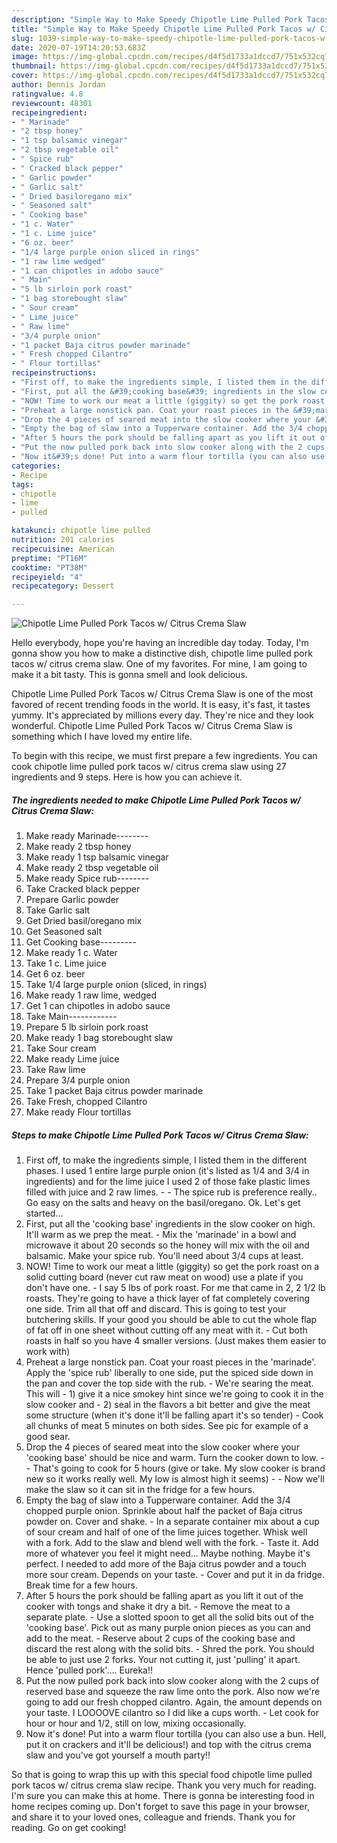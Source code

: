 ```yaml
---
description: "Simple Way to Make Speedy Chipotle Lime Pulled Pork Tacos w/ Citrus Crema Slaw"
title: "Simple Way to Make Speedy Chipotle Lime Pulled Pork Tacos w/ Citrus Crema Slaw"
slug: 1039-simple-way-to-make-speedy-chipotle-lime-pulled-pork-tacos-w-citrus-crema-slaw
date: 2020-07-19T14:20:53.683Z
image: https://img-global.cpcdn.com/recipes/d4f5d1733a1dccd7/751x532cq70/chipotle-lime-pulled-pork-tacos-w-citrus-crema-slaw-recipe-main-photo.jpg
thumbnail: https://img-global.cpcdn.com/recipes/d4f5d1733a1dccd7/751x532cq70/chipotle-lime-pulled-pork-tacos-w-citrus-crema-slaw-recipe-main-photo.jpg
cover: https://img-global.cpcdn.com/recipes/d4f5d1733a1dccd7/751x532cq70/chipotle-lime-pulled-pork-tacos-w-citrus-crema-slaw-recipe-main-photo.jpg
author: Dennis Jordan
ratingvalue: 4.8
reviewcount: 48301
recipeingredient:
- " Marinade"
- "2 tbsp honey"
- "1 tsp balsamic vinegar"
- "2 tbsp vegetable oil"
- " Spice rub"
- " Cracked black pepper"
- " Garlic powder"
- " Garlic salt"
- " Dried basiloregano mix"
- " Seasoned salt"
- " Cooking base"
- "1 c. Water"
- "1 c. Lime juice"
- "6 oz. beer"
- "1/4 large purple onion sliced in rings"
- "1 raw lime wedged"
- "1 can chipotles in adobo sauce"
- " Main"
- "5 lb sirloin pork roast"
- "1 bag storebought slaw"
- " Sour cream"
- " Lime juice"
- " Raw lime"
- "3/4 purple onion"
- "1 packet Baja citrus powder marinade"
- " Fresh chopped Cilantro"
- " Flour tortillas"
recipeinstructions:
- "First off, to make the ingredients simple, I listed them in the different phases. I used 1 entire large purple onion (it&#39;s listed as 1/4 and 3/4 in ingredients) and for the lime juice I used 2 of those fake plastic limes filled with juice and 2 raw limes.   The spice rub is preference really.. Go easy on the salts and heavy on the basil/oregano. Ok. Let&#39;s get started..."
- "First, put all the &#39;cooking base&#39; ingredients in the slow cooker on high. It&#39;ll warm as we prep the meat. Mix the &#39;marinade&#39; in a bowl and microwave it about 20 seconds so the honey will mix with the oil and balsamic. Make your spice rub. You&#39;ll need about 3/4 cups at least."
- "NOW! Time to work our meat a little (giggity) so get the pork roast on a solid cutting board (never cut raw meat on wood) use a plate if you don&#39;t have one. I say 5 lbs of pork roast. For me that came in 2, 2 1/2 lb roasts. They&#39;re going to have a thick layer of fat completely covering one side. Trim all that off and discard. This is going to test your butchering skills. If your good you should be able to cut the whole flap of fat off in one sheet without cutting off any meat with it. Cut both roasts in half so you have 4 smaller versions. (Just makes them easier to work with)"
- "Preheat a large nonstick pan. Coat your roast pieces in the &#39;marinade&#39;. Apply the &#39;spice rub&#39; liberally to one side, put the spiced side down in the pan and cover the top side with the rub.  We&#39;re searing the meat. This will  1) give it a nice smokey hint since we&#39;re going to cook it in the slow cooker and  2) seal in the flavors a bit better and give the meat some structure (when it&#39;s done it&#39;ll be falling apart it&#39;s so tender) Cook all chunks of meat 5 minutes on both sides. See pic for example of a good sear."
- "Drop the 4 pieces of seared meat into the slow cooker where your &#39;cooking base&#39; should be nice and warm. Turn the cooker down to low.  That&#39;s going to cook for 5 hours (give or take. My slow cooker is brand new so it works really well. My low is almost high it seems)  Now we&#39;ll make the slaw so it can sit in the fridge for a few hours."
- "Empty the bag of slaw into a Tupperware container. Add the 3/4 chopped purple onion. Sprinkle about half the packet of Baja citrus powder on. Cover and shake.  In a separate container mix about a cup of sour cream and half of one of the lime juices together. Whisk well with a fork. Add to the slaw and blend well with the fork.  Taste it. Add more of whatever you feel it might need... Maybe nothing. Maybe it&#39;s perfect. I needed to add more of the Baja citrus powder and a touch more sour cream. Depends on your taste. Cover and put it in da fridge. Break time for a few hours."
- "After 5 hours the pork should be falling apart as you lift it out of the cooker with tongs and shake it dry a bit.  Remove the meat to a separate plate. Use a slotted spoon to get all the solid bits out of the &#39;cooking base&#39;. Pick out as many purple onion pieces as you can and add to the meat.  Reserve about 2 cups of the cooking base and discard the rest along with the solid bits. Shred the pork. You should be able to just use 2 forks. Your not cutting it, just &#39;pulling&#39; it apart. Hence &#39;pulled pork&#39;.... Eureka!!"
- "Put the now pulled pork back into slow cooker along with the 2 cups of reserved base and squeeze the raw lime onto the pork. Also now we&#39;re going to add our fresh chopped cilantro. Again, the amount depends on your taste. I LOOOOVE cilantro so I did like a cups worth. Let cook for hour or hour and 1/2, still on low, mixing occasionally."
- "Now it&#39;s done! Put into a warm flour tortilla (you can also use a bun. Hell, put it on crackers and it&#39;ll be delicious!) and top with the citrus crema slaw and you&#39;ve got yourself a mouth party!!"
categories:
- Recipe
tags:
- chipotle
- lime
- pulled

katakunci: chipotle lime pulled 
nutrition: 201 calories
recipecuisine: American
preptime: "PT16M"
cooktime: "PT38M"
recipeyield: "4"
recipecategory: Dessert

---
```



![Chipotle Lime Pulled Pork Tacos w/ Citrus Crema Slaw](https://img-global.cpcdn.com/recipes/d4f5d1733a1dccd7/751x532cq70/chipotle-lime-pulled-pork-tacos-w-citrus-crema-slaw-recipe-main-photo.jpg)

Hello everybody, hope you're having an incredible day today. Today, I'm gonna show you how to make a distinctive dish, chipotle lime pulled pork tacos w/ citrus crema slaw. One of my favorites. For mine, I am going to make it a bit tasty. This is gonna smell and look delicious.



Chipotle Lime Pulled Pork Tacos w/ Citrus Crema Slaw is one of the most favored of recent trending foods in the world. It is easy, it's fast, it tastes yummy. It's appreciated by millions every day. They're nice and they look wonderful. Chipotle Lime Pulled Pork Tacos w/ Citrus Crema Slaw is something which I have loved my entire life.


To begin with this recipe, we must first prepare a few ingredients. You can cook chipotle lime pulled pork tacos w/ citrus crema slaw using 27 ingredients and 9 steps. Here is how you can achieve it.

<!--inarticleads1-->

##### The ingredients needed to make Chipotle Lime Pulled Pork Tacos w/ Citrus Crema Slaw:

1. Make ready  Marinade--------
1. Make ready 2 tbsp honey
1. Make ready 1 tsp balsamic vinegar
1. Make ready 2 tbsp vegetable oil
1. Make ready  Spice rub--------
1. Take  Cracked black pepper
1. Prepare  Garlic powder
1. Take  Garlic salt
1. Get  Dried basil/oregano mix
1. Get  Seasoned salt
1. Get  Cooking base---------
1. Make ready 1 c. Water
1. Take 1 c. Lime juice
1. Get 6 oz. beer
1. Take 1/4 large purple onion (sliced, in rings)
1. Make ready 1 raw lime, wedged
1. Get 1 can chipotles in adobo sauce
1. Take  Main------------
1. Prepare 5 lb sirloin pork roast
1. Make ready 1 bag storebought slaw
1. Take  Sour cream
1. Make ready  Lime juice
1. Take  Raw lime
1. Prepare 3/4 purple onion
1. Take 1 packet Baja citrus powder marinade
1. Take  Fresh, chopped Cilantro
1. Make ready  Flour tortillas




<!--inarticleads2-->

##### Steps to make Chipotle Lime Pulled Pork Tacos w/ Citrus Crema Slaw:

1. First off, to make the ingredients simple, I listed them in the different phases. I used 1 entire large purple onion (it&#39;s listed as 1/4 and 3/4 in ingredients) and for the lime juice I used 2 of those fake plastic limes filled with juice and 2 raw limes.  -  - The spice rub is preference really.. Go easy on the salts and heavy on the basil/oregano. Ok. Let&#39;s get started...
1. First, put all the &#39;cooking base&#39; ingredients in the slow cooker on high. It&#39;ll warm as we prep the meat. - Mix the &#39;marinade&#39; in a bowl and microwave it about 20 seconds so the honey will mix with the oil and balsamic. Make your spice rub. You&#39;ll need about 3/4 cups at least.
1. NOW! Time to work our meat a little (giggity) so get the pork roast on a solid cutting board (never cut raw meat on wood) use a plate if you don&#39;t have one. - I say 5 lbs of pork roast. For me that came in 2, 2 1/2 lb roasts. They&#39;re going to have a thick layer of fat completely covering one side. Trim all that off and discard. This is going to test your butchering skills. If your good you should be able to cut the whole flap of fat off in one sheet without cutting off any meat with it. - Cut both roasts in half so you have 4 smaller versions. (Just makes them easier to work with)
1. Preheat a large nonstick pan. Coat your roast pieces in the &#39;marinade&#39;. Apply the &#39;spice rub&#39; liberally to one side, put the spiced side down in the pan and cover the top side with the rub.  - We&#39;re searing the meat. This will  - 1) give it a nice smokey hint since we&#39;re going to cook it in the slow cooker and  - 2) seal in the flavors a bit better and give the meat some structure (when it&#39;s done it&#39;ll be falling apart it&#39;s so tender) - Cook all chunks of meat 5 minutes on both sides. See pic for example of a good sear.
1. Drop the 4 pieces of seared meat into the slow cooker where your &#39;cooking base&#39; should be nice and warm. Turn the cooker down to low. -  - That&#39;s going to cook for 5 hours (give or take. My slow cooker is brand new so it works really well. My low is almost high it seems) -  - Now we&#39;ll make the slaw so it can sit in the fridge for a few hours.
1. Empty the bag of slaw into a Tupperware container. Add the 3/4 chopped purple onion. Sprinkle about half the packet of Baja citrus powder on. Cover and shake.  - In a separate container mix about a cup of sour cream and half of one of the lime juices together. Whisk well with a fork. Add to the slaw and blend well with the fork.  - Taste it. Add more of whatever you feel it might need... Maybe nothing. Maybe it&#39;s perfect. I needed to add more of the Baja citrus powder and a touch more sour cream. Depends on your taste. - Cover and put it in da fridge. Break time for a few hours.
1. After 5 hours the pork should be falling apart as you lift it out of the cooker with tongs and shake it dry a bit.  - Remove the meat to a separate plate. - Use a slotted spoon to get all the solid bits out of the &#39;cooking base&#39;. Pick out as many purple onion pieces as you can and add to the meat.  - Reserve about 2 cups of the cooking base and discard the rest along with the solid bits. - Shred the pork. You should be able to just use 2 forks. Your not cutting it, just &#39;pulling&#39; it apart. Hence &#39;pulled pork&#39;.... Eureka!!
1. Put the now pulled pork back into slow cooker along with the 2 cups of reserved base and squeeze the raw lime onto the pork. Also now we&#39;re going to add our fresh chopped cilantro. Again, the amount depends on your taste. I LOOOOVE cilantro so I did like a cups worth. - Let cook for hour or hour and 1/2, still on low, mixing occasionally.
1. Now it&#39;s done! Put into a warm flour tortilla (you can also use a bun. Hell, put it on crackers and it&#39;ll be delicious!) and top with the citrus crema slaw and you&#39;ve got yourself a mouth party!!




So that is going to wrap this up with this special food chipotle lime pulled pork tacos w/ citrus crema slaw recipe. Thank you very much for reading. I'm sure you can make this at home. There is gonna be interesting food in home recipes coming up. Don't forget to save this page in your browser, and share it to your loved ones, colleague and friends. Thank you for reading. Go on get cooking!
